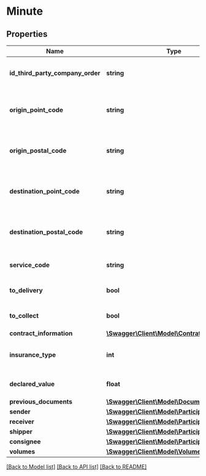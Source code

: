 # Minute

## Properties
Name | Type | Description | Notes
------------ | ------------- | ------------- | -------------
**id_third_party_company_order** | **string** | A control number from the third party company order | [optional] 
**origin_point_code** | **string** | Origin point(office, airport) code example \&quot;GRU\&quot; | [optional] 
**origin_postal_code** | **string** | Destination point name example \&quot;GRU - CARGAS S/A\&quot;. | [optional] 
**destination_point_code** | **string** | Destination point(airport or office) code example \&quot;REC\&quot;. | [optional] 
**destination_postal_code** | **string** | Destination point name example \&quot;REC - CARGAS S/A\&quot;. | [optional] 
**service_code** | **string** | Service code example \&quot;NOR\&quot;. | [optional] 
**to_delivery** | **bool** | Set true if is to delivery false if not. | [optional] 
**to_collect** | **bool** | Set true if is to collect false if not. | [optional] 
**contract_information** | [**\Swagger\Client\Model\ContratctInformation**](ContratctInformation.md) |  | [optional] 
**insurance_type** | **int** | Insurance Type:  * 0 - Customer  * 1 - Company  * 2 - Uninsured | [optional] 
**declared_value** | **float** | Goods total value for insurance purpose. | [optional] 
**previous_documents** | [**\Swagger\Client\Model\Documents**](Documents.md) |  | [optional] 
**sender** | [**\Swagger\Client\Model\Participant**](Participant.md) |  | [optional] 
**receiver** | [**\Swagger\Client\Model\Participant**](Participant.md) |  | [optional] 
**shipper** | [**\Swagger\Client\Model\Participant**](Participant.md) |  | [optional] 
**consignee** | [**\Swagger\Client\Model\Participant**](Participant.md) |  | [optional] 
**volumes** | [**\Swagger\Client\Model\Volume[]**](Volume.md) |  | [optional] 

[[Back to Model list]](../README.md#documentation-for-models) [[Back to API list]](../README.md#documentation-for-api-endpoints) [[Back to README]](../README.md)


